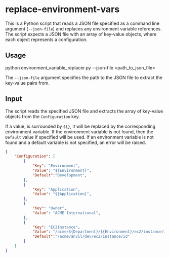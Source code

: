 # replace-environment-vars

This is a Python script that reads a JSON file specified as a command line argument (`--json-file`) and replaces any environment variable references. The script expects a JSON file with an array of key-value objects, where each object represents a configuration.

## Usage

python environment_variable_replacer.py --json-file <path_to_json_file>

The `--json-file` argument specifies the path to the JSON file to extract the key-value pairs from.

## Input

The script reads the specified JSON file and extracts the array of key-value objects from the `Configuration` key.

If a value, is surrounded by ```${}```, it will be replaced by the corresponding environment variable.  If the environment variable is not found, then the ```Default``` value if specified will be used. If an environment variable is not found and a default variable is not specified, an error will be raised.

```json
{
    "Configuration": [
        {
            "Key": "Environment",
            "Value": "${Environment}",
            "Default":"Development",
        },
        {
            "Key": "Application",
            "Value": "${Application}",
        },
        {
            "Key": "Owner",
            "Value": "ACME International",
        },
        {
            "Key": "EC2Instance",
            "Value": "/acme/${Department}/${Environment}/ec2/instance/id",
            "Default":"/acme/anvil/dev/ec2/instance/id"
        }
    ]
}
````




